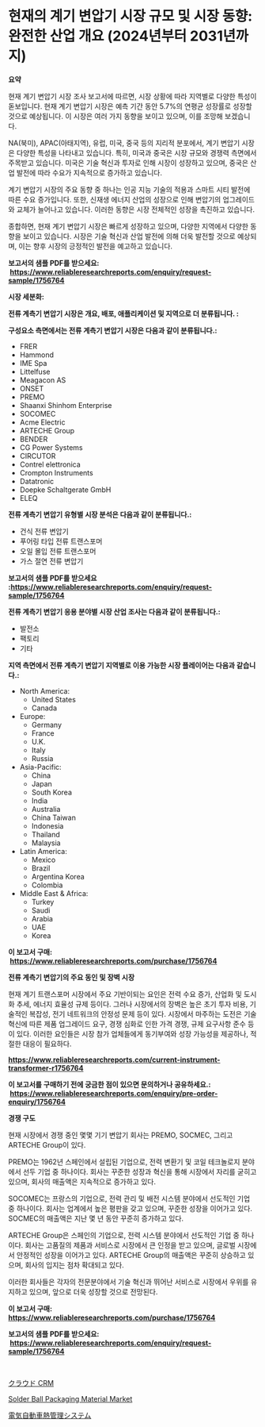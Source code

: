 <p><h1>현재의 계기 변압기 시장 규모 및 시장 동향: 완전한 산업 개요 (2024년부터 2031년까지)</h1></p><p><strong>요약</strong></p>
<p><p>현재 계기 변압기 시장 조사 보고서에 따르면, 시장 상황에 따라 지역별로 다양한 특성이 돋보입니다. 현재 계기 변압기 시장은 예측 기간 동안 5.7%의 연평균 성장률로 성장할 것으로 예상됩니다. 이 시장은 여러 가지 동향을 보이고 있으며, 이를 조망해 보겠습니다.</p><p>NA(북미), APAC(아태지역), 유럽, 미국, 중국 등의 지리적 분포에서, 계기 변압기 시장은 다양한 특성을 나타내고 있습니다. 특히, 미국과 중국은 시장 규모와 경쟁력 측면에서 주목받고 있습니다. 미국은 기술 혁신과 투자로 인해 시장이 성장하고 있으며, 중국은 산업 발전에 따라 수요가 지속적으로 증가하고 있습니다.</p><p>계기 변압기 시장의 주요 동향 중 하나는 인공 지능 기술의 적용과 스마트 시티 발전에 따른 수요 증가입니다. 또한, 신재생 에너지 산업의 성장으로 인해 변압기의 업그레이드와 교체가 늘어나고 있습니다. 이러한 동향은 시장 전체적인 성장을 촉진하고 있습니다.</p><p>종합하면, 현재 계기 변압기 시장은 빠르게 성장하고 있으며, 다양한 지역에서 다양한 동향을 보이고 있습니다. 시장은 기술 혁신과 산업 발전에 의해 더욱 발전할 것으로 예상되며, 이는 향후 시장의 긍정적인 발전을 예고하고 있습니다.</p></p>
<p><strong>보고서의 샘플 PDF를 받으세요: &nbsp;<a href="https://www.reliableresearchreports.com/enquiry/request-sample/1756764">https://www.reliableresearchreports.com/enquiry/request-sample/1756764</a></strong></p>
<p><strong>시장 세분화:</strong></p>
<p><strong> 전류 계측기 변압기 시장은 개요, 배포, 애플리케이션 및 지역으로 더 분류됩니다. :</strong></p>
<p><strong>구성요소 측면에서는 전류 계측기 변압기 시장은 다음과 같이 분류됩니다.:</strong></p>
<p><ul><li>FRER</li><li>Hammond</li><li>IME Spa</li><li>Littelfuse</li><li>Meagacon AS</li><li>ONSET</li><li>PREMO</li><li>Shaanxi Shinhom Enterprise</li><li>SOCOMEC</li><li>Acme Electric</li><li>ARTECHE Group</li><li>BENDER</li><li>CG Power Systems</li><li>CIRCUTOR</li><li>Contrel elettronica</li><li>Crompton Instruments</li><li>Datatronic</li><li>Doepke Schaltgerate GmbH</li><li>ELEQ</li></ul></p>
<p><strong> 전류 계측기 변압기 유형별 시장 분석은 다음과 같이 분류됩니다.:</strong></p>
<p><ul><li>건식 전류 변압기</li><li>푸어링 타입 전류 트랜스포머</li><li>오일 몰입 전류 트랜스포머</li><li>가스 절연 전류 변압기</li></ul></p>
<p><strong>보고서의 샘플 PDF를 받으세요 :<a href="https://www.reliableresearchreports.com/enquiry/request-sample/1756764">https://www.reliableresearchreports.com/enquiry/request-sample/1756764</a></strong></p>
<p><strong> 전류 계측기 변압기 응용 분야별 시장 산업 조사는 다음과 같이 분류됩니다.:</strong></p>
<p><ul><li>발전소</li><li>팩토리</li><li>기타</li></ul></p>
<p><strong>지역 측면에서 전류 계측기 변압기 지역별로 이용 가능한 시장 플레이어는 다음과 같습니다.:</strong></p>
<p><ul>
    <li>
        North America:
        <ul>
            <li>United States</li>
            <li>Canada</li>
        </ul>
    </li>
    <li>
        Europe:
        <ul>
            <li>Germany</li>
            <li>France</li>
            <li>U.K.</li>
            <li>Italy</li>
            <li>Russia</li>
        </ul>
    </li>
    <li>
        Asia-Pacific:
        <ul>
            <li>China</li>
            <li>Japan</li>
            <li>South Korea</li>
            <li>India</li>
            <li>Australia</li>
            <li>China Taiwan</li>
            <li>Indonesia</li>
            <li>Thailand</li>
            <li>Malaysia</li>
        </ul>
    </li>
    <li>
        Latin America:
        <ul>
            <li>Mexico</li>
            <li>Brazil</li>
            <li>Argentina Korea</li>
            <li>Colombia</li>
        </ul>
    </li>
    <li>
        Middle East & Africa:
        <ul>
            <li>Turkey</li>
            <li>Saudi</li>
            <li>Arabia</li>
            <li>UAE</li>
            <li>Korea</li>
        </ul>
    </li>
    </ul></p>
<p><strong>이 보고서 구매: &nbsp;<a href="https://www.reliableresearchreports.com/purchase/1756764">https://www.reliableresearchreports.com/purchase/1756764</a></strong></p>
<p><strong>전류 계측기 변압기의 주요 동인 및 장벽 시장</strong></p>
<p><p>현재 계기 트랜스포머 시장에서 주요 기반이되는 요인은 전력 수요 증가, 산업화 및 도시화 추세, 에너지 효율성 규제 등이다. 그러나 시장에서의 장벽은 높은 초기 투자 비용, 기술적인 복잡성, 전기 네트워크의 안정성 문제 등이 있다. 시장에서 마주하는 도전은 기술 혁신에 따른 제품 업그레이드 요구, 경쟁 심화로 인한 가격 경쟁, 규제 요구사항 준수 등이 있다. 이러한 요인들은 시장 참가 업체들에게 동기부여와 성장 가능성을 제공하나, 적절한 대응이 필요하다.</p></p>
<p><strong><a href="https://www.reliableresearchreports.com/current-instrument-transformer-r1756764">https://www.reliableresearchreports.com/current-instrument-transformer-r1756764</a></strong></p>
<p><strong>이 보고서를 구매하기 전에 궁금한 점이 있으면 문의하거나 공유하세요.: &nbsp;<a href="https://www.reliableresearchreports.com/enquiry/pre-order-enquiry/1756764">https://www.reliableresearchreports.com/enquiry/pre-order-enquiry/1756764</a></strong></p>
<p><strong>경쟁 구도</strong></p>
<p><p>현재 시장에서 경쟁 중인 몇몇 기기 변압기 회사는 PREMO, SOCMEC, 그리고 ARTECHE Group이 있다. </p><p>PREMO는 1962년 스페인에서 설립된 기업으로, 전력 변환기 및 코일 테크놀로지 분야에서 선두 기업 중 하나이다. 회사는 꾸준한 성장과 혁신을 통해 시장에서 자리를 굳히고 있으며, 회사의 매출액은 지속적으로 증가하고 있다. </p><p>SOCOMEC는 프랑스의 기업으로, 전력 관리 및 배전 시스템 분야에서 선도적인 기업 중 하나이다. 회사는 업계에서 높은 평판을 갖고 있으며, 꾸준한 성장을 이어가고 있다. SOCMEC의 매출액은 지난 몇 년 동안 꾸준히 증가하고 있다.</p><p>ARTECHE Group은 스페인의 기업으로, 전력 시스템 분야에서 선도적인 기업 중 하나이다. 회사는 고품질의 제품과 서비스로 시장에서 큰 인정을 받고 있으며, 글로벌 시장에서 안정적인 성장을 이어가고 있다. ARTECHE Group의 매출액은 꾸준히 상승하고 있으며, 회사의 입지는 점차 확대되고 있다.</p><p>이러한 회사들은 각자의 전문분야에서 기술 혁신과 뛰어난 서비스로 시장에서 우위를 유지하고 있으며, 앞으로 더욱 성장할 것으로 전망된다.</p></p>
<p><strong>이 보고서 구매: &nbsp; <a href="https://www.reliableresearchreports.com/purchase/1756764">https://www.reliableresearchreports.com/purchase/1756764</a></strong></p>
<p><strong>보고서의 샘플 PDF를 받으세요: &nbsp;<a href="https://www.reliableresearchreports.com/enquiry/request-sample/1756764">https://www.reliableresearchreports.com/enquiry/request-sample/1756764</a></strong><strong></strong></p>
<p>&nbsp;</p>
<p><p><a href="https://github.com/RodHoppe07/Market-Research-Report-List-1/blob/main/707295527326.md">クラウド CRM</a></p><p><a href="https://carnation-joke-41f.notion.site/Solder-Ball-Packaging-Material-Market-Insights-into-Market-CAGR-Market-Trends-and-Growth-Strategi-4f61cc32e32e4057a438ff4a83b805c9">Solder Ball Packaging Material Market</a></p><p><a href="https://github.com/laurenreichert/Market-Research-Report-List-1/blob/main/159445027324.md">電気自動車熱管理システム</a></p></p>